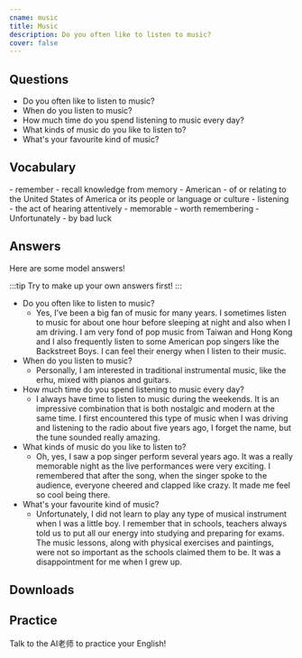 ```yaml
---
cname: music
title: Music
description: Do you often like to listen to music?
cover: false
---
```

<banner></banner>

## Questions

- Do you often like to listen to music?
- When do you listen to music?
- How much time do you spend listening to music every day?
- What kinds of music do you like to listen to?
- What&#39;s your favourite kind of music?

## Vocabulary

<vocab-list>
- remember
  - recall knowledge from memory
- American
  - of or relating to the United States of America or its people or language or culture
- listening
  - the act of hearing attentively
- memorable
  - worth remembering  
- Unfortunately
  - by bad luck

<!-- blank -->

</vocab-list>

## Answers
Here are some model answers!

:::tip
Try to make up your own answers first!
:::

- Do you often like to listen to music?
  - Yes, I’ve been a big fan of music for many years. I sometimes listen to music for about one hour before sleeping at night and also when I am driving. I am very fond of pop music from Taiwan and Hong Kong and I also frequently listen to some American pop singers like the Backstreet Boys. I can feel their energy when I listen to their music.
- When do you listen to music?
  - Personally, I am interested in traditional instrumental music, like the erhu, mixed with pianos and guitars.
- How much time do you spend listening to music every day?
  - I always have time to listen to music during the weekends. It is an impressive combination that is both nostalgic and modern at the same time. I first encountered this type of music when I was driving and listening to the radio about five years ago, I forget the name, but the tune sounded really amazing.
- What kinds of music do you like to listen to?
  - Oh, yes, I saw a pop singer perform several years ago. It was a really memorable night as the live performances were very exciting. I remembered that after the song, when the singer spoke to the audience, everyone cheered and clapped like crazy. It made me feel so cool being there.
- What&#39;s your favourite kind of music?
  - Unfortunately, I did not learn to play any type of musical instrument when I was a little boy. I remember that in schools, teachers always told us to put all our energy into studying and preparing for exams. The music lessons, along with physical exercises and paintings, were not so important as the schools claimed them to be. It was a disappointment for me when I grew up.

## Downloads
<downloads></downloads>

## Practice
Talk to the AI老师 to practice your English!
<qrfooter></qrfooter>




